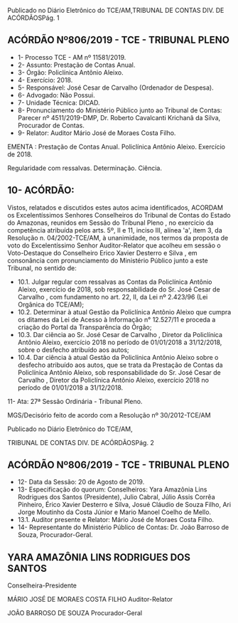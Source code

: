 Publicado  no  Diário  Eletrônico do TCE/AM,TRIBUNAL DE CONTAS DIV. DE ACÓRDÃOSPág. 1

## ACÓRDÃO Nº806/2019 - TCE - TRIBUNAL PLENO

- 1- Processo TCE - AM nº 11581/2019.
- 2- Assunto: Prestação de Contas Anual.
- 3- Órgão: Policlínica Antônio Aleixo.
- 4- Exercício: 2018.
- 5- Responsável: José Cesar de Carvalho (Ordenador de Despesa).
- 6- Advogado: Não Possui.
- 7- Unidade Técnica: DICAD.
- 8- Pronunciamento  do  Ministério  Público  junto  ao  Tribunal  de  Contas: Parecer  nº 4511/2019-DMP, Dr. Roberto Cavalcanti Krichanã da Silva, Procurador de Contas.
- 9- Relator: Auditor Mário José de Moraes Costa Filho.

EMENTA :  Prestação  de  Contas  Anual.  Policlínica Antônio Aleixo. Exercício de 2018.

Regularidade com ressalvas. Determinação. Ciência.

## 10-  ACÓRDÃO:

Vistos, relatados e discutidos estes autos acima identificados, ACORDAM os Excelentíssimos Senhores Conselheiros do Tribunal de Contas do Estado do Amazonas, reunidos em Sessão do Tribunal Pleno , no exercício da competência atribuída pelos arts. 5º, II e 11, inciso III, alínea 'a', item 3, da Resolução n. 04/2002-TCE/AM, à unanimidade, nos termos da proposta de voto do Excelentíssimo Senhor Auditor-Relator que acolheu em  sessão  o  Voto-Destaque  do Conselheiro Erico Xavier Desterro e Silva , em consonância com pronunciamento do Ministério Público junto a este Tribunal, no sentido de:

- 10.1. Julgar  regular  com  ressalvas as  Contas  da  Policlínica  Antônio Aleixo, exercício de 2018, sob responsabilidade do Sr. José Cesar de Carvalho ,  com  fundamento  no  art.  22,  II,  da  Lei  nº  2.423/96  (Lei Orgânica do TCE/AM);
- 10.2. Determinar à atual  Gestão  da  Policlínica  Antônio  Aleixo que cumpra  os  ditames  da  Lei  de  Acesso  à  Informação  n°  12.527/11  e proceda a criação do Portal da Transparência do Órgão;
- 10.3. Dar  ciência ao Sr.  José  Cesar  de  Carvalho ,  Diretor  da  Policlínica Antônio Aleixo, exercício 2018 no período de 01/01/2018 a 31/12/2018, sobre o desfecho atribuído aos autos;
- 10.4. Dar ciência à atual Gestão da Policlínica Antônio Aleixo sobre o desfecho atribuído aos autos, que se trata da Prestação de Contas da Policlínica Antônio Aleixo, sob responsabilidade do Sr. José Cesar de Carvalho ,  Diretor  da  Policlínica  Antônio  Aleixo,  exercício  2018  no período de 01/01/2018 a 31/12/2018.

11-  Ata: 27ª Sessão Ordinária - Tribunal Pleno.

MGS/Decisório feito de acordo com a Resolução nº 30/2012-TCE/AM

Publicado  no  Diário  Eletrônico do TCE/AM,

TRIBUNAL DE CONTAS DIV. DE ACÓRDÃOSPág. 2

## ACÓRDÃO Nº806/2019 - TCE - TRIBUNAL PLENO

- 12-  Data da Sessão: 20 de Agosto de 2019.
- 13-  Especificação  do  quorum: Conselheiros: Yara  Amazônia  Lins  Rodrigues  dos Santos (Presidente), Julio Cabral, Júlio Assis Corrêa Pinheiro, Érico Xavier Desterro e Silva,  Josué  Cláudio  de  Souza  Filho,  Ari  Jorge  Moutinho  da  Costa  Júnior  e  Mario Manoel Coelho de Mello.
- 13.1. Auditor presente e Relator: Mário José de Moraes Costa Filho.
- 14-  Representante  do  Ministério  Público  de  Contas: Dr. João  Barroso  de  Souza, Procurador-Geral.

## YARA AMAZÔNIA LINS RODRIGUES DOS SANTOS

Conselheira-Presidente

MÁRIO JOSÉ DE MORAES COSTA FILHO Auditor-Relator

JOÃO BARROSO DE SOUZA Procurador-Geral
